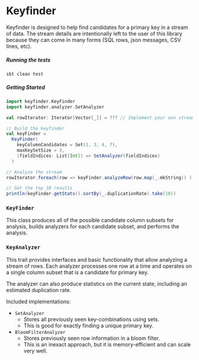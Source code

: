 # Keyfinder

Keyfinder is designed to help find candidates for a primary key in a stream of data.
The stream details are intentionally left to the user of this library because they can
come in many forms (SQL rows, json messages, CSV lines, etc).

##### Running the tests

`sbt clean test`

##### Getting Started
```scala
import keyfinder.KeyFinder
import keyfinder.analyzer.SetAnalyzer

val rowIterator: Iterator[Vector[_]] = ??? // Implement your own stream here

// Build the keyfinder
val keyFinder = 
  KeyFinder(
    keyColumnCandidates = Set(1, 3, 4, 7),
    maxKeySetSize = 3,
    (fieldIndices: List[Int]) => SetAnalyzer(fieldIndices)
  )

// Analyze the stream 
rowIterator.foreach(row => keyFinder.analyzeRow(row.map(_.mkString)) )

// Get the top 10 results
println(keyFinder.getStats().sortBy(_.duplicationRate).take(10))
````

### `KeyFinder`

This class produces all of the possible candidate column subsets for analysis, builds analyzers for
each candidate subset, and performs the analysis.

### `KeyAnalyzer`

This trait provides interfaces and basic functionality that allow analyzing a stream of rows.
Each analyzer processes one row at a time and operates on a single column subset that is a
candidate for primary key.

The analyzer can also produce statistics on the current state, including an estimated duplication
rate.

Included implementations:
* `SetAnalyzer`
    * Stores all previously seen key-combinations using sets.
    * This is good for exactly finding a unique primary key.
* `BloomFilterAnalyzer`
    * Stores previously seen row information in a bloom filter.
    * This is an inexact approach, but it is memory-efficient and can scale very well.